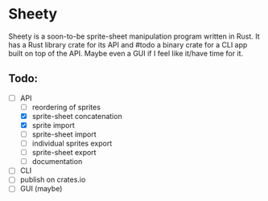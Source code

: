 # Sheety

Sheety is a soon-to-be sprite-sheet manipulation program written in Rust.
It has a Rust library crate for its API and #todo a binary crate for a CLI app built on top of the API.
Maybe even a GUI if I feel like it/have time for it.

## Todo:
- [ ] API
	- [ ] reordering of sprites
	- [x] sprite-sheet concatenation
	- [x] sprite import
	- [ ] sprite-sheet import
	- [ ] individual sprites export
	- [ ] sprite-sheet export
	- [ ] documentation
- [ ] CLI
- [ ] publish on crates.io
- [ ] GUI (maybe)
